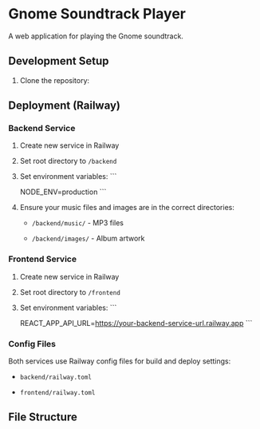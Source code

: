 # Gnome Soundtrack Player



A web application for playing the Gnome soundtrack.



## Development Setup



1. Clone the repository:



## Deployment (Railway)



### Backend Service

1. Create new service in Railway

2. Set root directory to `/backend`

3. Set environment variables:   ```

   NODE_ENV=production   ```

4. Ensure your music files and images are in the correct directories:

   - `/backend/music/` - MP3 files

   - `/backend/images/` - Album artwork



### Frontend Service

1. Create new service in Railway

2. Set root directory to `/frontend`

3. Set environment variables:   ```

   REACT_APP_API_URL=https://your-backend-service-url.railway.app   ```



### Config Files

Both services use Railway config files for build and deploy settings:

- `backend/railway.toml`

- `frontend/railway.toml`



## File Structure


